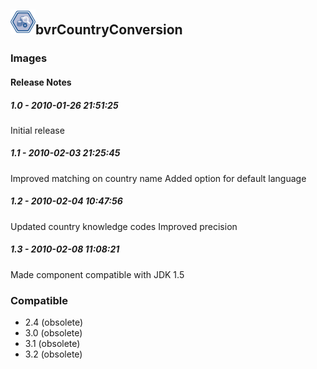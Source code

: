 ## <img src='./logo.jpg' width='40' height='40'>bvrCountryConversion

### Images




#### Release Notes

##### 1.0 - 2010-01-26 21:51:25
Initial release
##### 1.1 - 2010-02-03 21:25:45
Improved matching on country name
Added option for default language
##### 1.2 - 2010-02-04 10:47:56
Updated country knowledge codes
Improved precision
##### 1.3 - 2010-02-08 11:08:21
Made component compatible with JDK 1.5
### Compatible
 -  2.4 (obsolete)
 -   3.0 (obsolete)
 -   3.1 (obsolete)
 -   3.2 (obsolete)